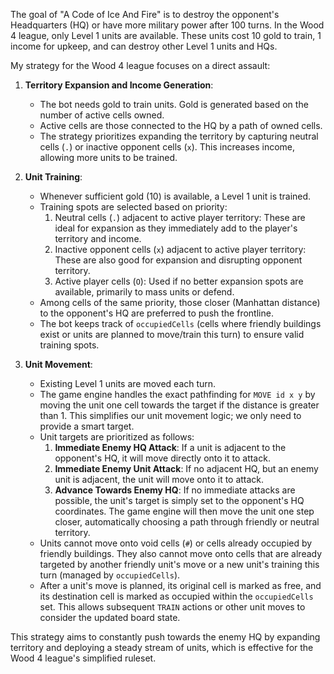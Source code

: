 The goal of "A Code of Ice And Fire" is to destroy the opponent's Headquarters (HQ) or have more military power after 100 turns. In the Wood 4 league, only Level 1 units are available. These units cost 10 gold to train, 1 income for upkeep, and can destroy other Level 1 units and HQs.

My strategy for the Wood 4 league focuses on a direct assault:

1.  **Territory Expansion and Income Generation**:
    *   The bot needs gold to train units. Gold is generated based on the number of active cells owned.
    *   Active cells are those connected to the HQ by a path of owned cells.
    *   The strategy prioritizes expanding the territory by capturing neutral cells (`.`) or inactive opponent cells (`x`). This increases income, allowing more units to be trained.

2.  **Unit Training**:
    *   Whenever sufficient gold (10) is available, a Level 1 unit is trained.
    *   Training spots are selected based on priority:
        1.  Neutral cells (`.`) adjacent to active player territory: These are ideal for expansion as they immediately add to the player's territory and income.
        2.  Inactive opponent cells (`x`) adjacent to active player territory: These are also good for expansion and disrupting opponent territory.
        3.  Active player cells (`O`): Used if no better expansion spots are available, primarily to mass units or defend.
    *   Among cells of the same priority, those closer (Manhattan distance) to the opponent's HQ are preferred to push the frontline.
    *   The bot keeps track of `occupiedCells` (cells where friendly buildings exist or units are planned to move/train this turn) to ensure valid training spots.

3.  **Unit Movement**:
    *   Existing Level 1 units are moved each turn.
    *   The game engine handles the exact pathfinding for `MOVE id x y` by moving the unit one cell towards the target if the distance is greater than 1. This simplifies our unit movement logic; we only need to provide a smart target.
    *   Unit targets are prioritized as follows:
        1.  **Immediate Enemy HQ Attack**: If a unit is adjacent to the opponent's HQ, it will move directly onto it to attack.
        2.  **Immediate Enemy Unit Attack**: If no adjacent HQ, but an enemy unit is adjacent, the unit will move onto it to attack.
        3.  **Advance Towards Enemy HQ**: If no immediate attacks are possible, the unit's target is simply set to the opponent's HQ coordinates. The game engine will then move the unit one step closer, automatically choosing a path through friendly or neutral territory.
    *   Units cannot move onto void cells (`#`) or cells already occupied by friendly buildings. They also cannot move onto cells that are already targeted by another friendly unit's move or a new unit's training this turn (managed by `occupiedCells`).
    *   After a unit's move is planned, its original cell is marked as free, and its destination cell is marked as occupied within the `occupiedCells` set. This allows subsequent `TRAIN` actions or other unit moves to consider the updated board state.

This strategy aims to constantly push towards the enemy HQ by expanding territory and deploying a steady stream of units, which is effective for the Wood 4 league's simplified ruleset.